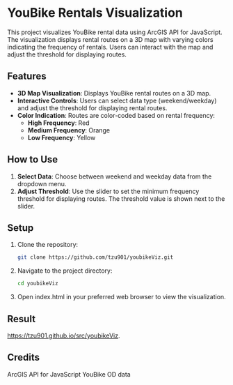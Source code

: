 # YouBike Rentals Visualization

This project visualizes YouBike rental data using ArcGIS API for JavaScript. The visualization displays rental routes on a 3D map with varying colors indicating the frequency of rentals. Users can interact with the map and adjust the threshold for displaying routes.

## Features

- **3D Map Visualization**: Displays YouBike rental routes on a 3D map.
- **Interactive Controls**: Users can select data type (weekend/weekday) and adjust the threshold for displaying rental routes.
- **Color Indication**: Routes are color-coded based on rental frequency:
  - **High Frequency**: Red
  - **Medium Frequency**: Orange
  - **Low Frequency**: Yellow

## How to Use

1. **Select Data**: Choose between weekend and weekday data from the dropdown menu.
2. **Adjust Threshold**: Use the slider to set the minimum frequency threshold for displaying routes. The threshold value is shown next to the slider.

## Setup

1. Clone the repository:
   ```sh
   git clone https://github.com/tzu901/youbikeViz.git
   ```

2. Navigate to the project directory:
    ```sh
    cd youbikeViz
    ```

3. Open index.html in your preferred web browser to view the visualization.

## Result
https://tzu901.github.io/src/youbikeViz.

## Credits
ArcGIS API for JavaScript
YouBike OD data
